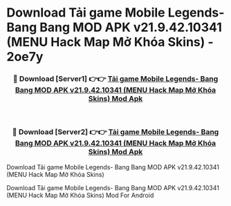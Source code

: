 # Download Tải game Mobile Legends- Bang Bang MOD APK v21.9.42.10341 (MENU Hack  Map Mở Khóa Skins) - 2oe7y


<div align="center">
<h3>🔴 Download [Server1] 👉👉 <a href="https://apk-comot.site?title=Tải_game_Mobile_Legends-_Bang_Bang_MOD_APK_v21.9.42.10341_(MENU_Hack__Map_Mở_Khóa_Skins)">Tải game Mobile Legends- Bang Bang MOD APK v21.9.42.10341 (MENU Hack  Map Mở Khóa Skins) Mod Apk</a></h3><br>
<h3>🔴 Download [Server2] 👉👉 <a href="https://apk-comot.site?title=Tải_game_Mobile_Legends-_Bang_Bang_MOD_APK_v21.9.42.10341_(MENU_Hack__Map_Mở_Khóa_Skins)">Tải game Mobile Legends- Bang Bang MOD APK v21.9.42.10341 (MENU Hack  Map Mở Khóa Skins) Mod Apk</a></h3>
</div>



Download Tải game Mobile Legends- Bang Bang MOD APK v21.9.42.10341 (MENU Hack  Map Mở Khóa Skins) 

Download Tải game Mobile Legends- Bang Bang MOD APK v21.9.42.10341 (MENU Hack  Map Mở Khóa Skins) Mod For Android